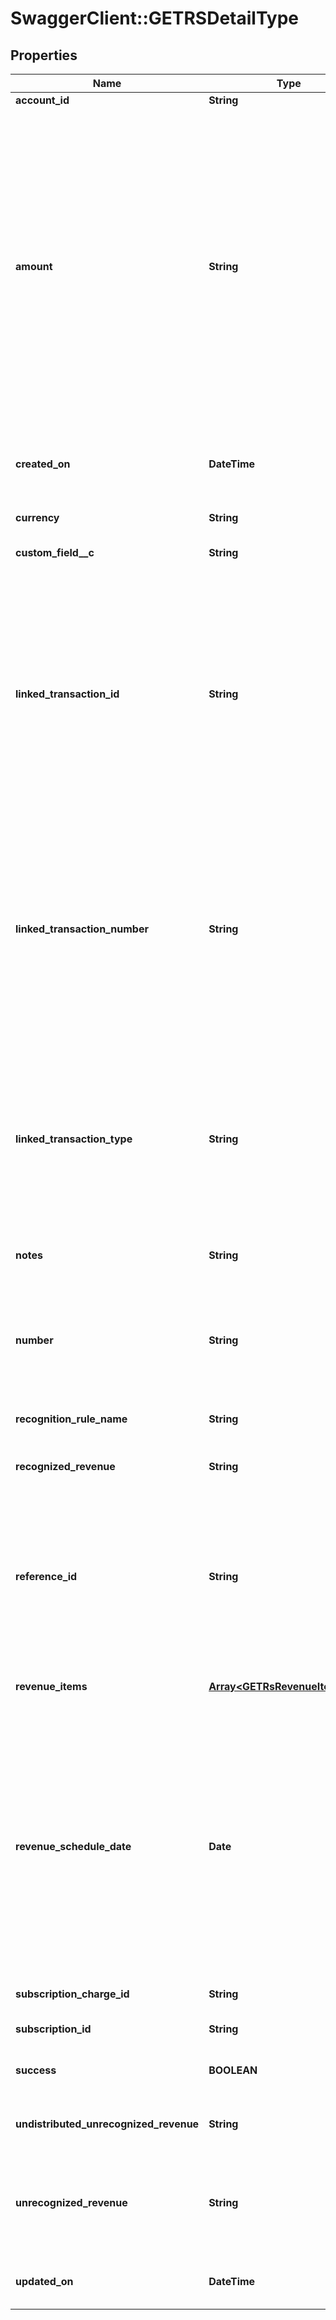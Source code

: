 # SwaggerClient::GETRSDetailType

## Properties
Name | Type | Description | Notes
------------ | ------------- | ------------- | -------------
**account_id** | **String** | An account ID.  | [optional] 
**amount** | **String** | The revenue schedule amount, which is the sum of all revenue items. This field cannot be null and must be formatted based on the currency, such as &#x60;JPY 30&#x60; or &#x60;USD 30.15&#x60;. Test out the currency to ensure you are using the proper formatting otherwise, the response will fail and this error message is returned: &#x60;Allocation amount with wrong decimal places.&#x60;  | [optional] 
**created_on** | **DateTime** | The date when the record was created in &#x60;YYYY-MM-DD HH:MM:SS&#x60; format.  | [optional] 
**currency** | **String** | The type of currency used.  | [optional] 
**custom_field__c** | **String** | Any custom fields defined for this object.  | [optional] 
**linked_transaction_id** | **String** | The linked transaction ID for billing transactions. This field is used for all rules except the custom unlimited or manual recognition rule models. If using the custom unlimited rule model, then the field value must be null. If the field is not null, then the referenceId field must be null.   | [optional] 
**linked_transaction_number** | **String** | The number for the linked invoice item or invoice item adjustment transaction. This field is used for all rules except the custom unlimited or manual recognition rule models.  If using the custom unlimited or manual recognition rule models, then the field value is null.   | [optional] 
**linked_transaction_type** | **String** | The type of linked transaction for billing transactions, which can be invoice item or invoice item adjustment. This field is used for all rules except the custom unlimited or manual recognition rule models.  | [optional] 
**notes** | **String** | Additional information about this record.  | [optional] 
**number** | **String** | Revenue schedule number. The revenue schedule number is always prefixed with \&quot;RS\&quot;, for example, \&quot;RS-00000001\&quot;.  | [optional] 
**recognition_rule_name** | **String** | The name of the recognition rule.  | [optional] 
**recognized_revenue** | **String** | The revenue that was distributed in a closed accounting period.  | [optional] 
**reference_id** | **String** | Reference ID is used only in the custom unlimited rule to create a revenue schedule. In this scenario, the revenue schedule is not linked to an invoice item or invoice item adjustment.  | [optional] 
**revenue_items** | [**Array&lt;GETRsRevenueItemType&gt;**](GETRsRevenueItemType.md) | Revenue items are listed in ascending order by the accounting period start date.  | [optional] 
**revenue_schedule_date** | **Date** | The effective date of the revenue schedule. For example, the revenue schedule date for bookings-based revenue recognition is typically set to the order date or contract date.  The date cannot be in a closed accounting period. The date must be in the &#x60;YYYY-MM-DD&#x60; format.  | [optional] 
**subscription_charge_id** | **String** | The original subscription charge ID.  | [optional] 
**subscription_id** | **String** | The original subscription ID.  | [optional] 
**success** | **BOOLEAN** | Returns &#x60;true&#x60; if the request was processed successfully.  | [optional] 
**undistributed_unrecognized_revenue** | **String** | Revenue in the open-ended accounting period.  | [optional] 
**unrecognized_revenue** | **String** | Revenue distributed in all open accounting periods, which includes the open-ended accounting period.  | [optional] 
**updated_on** | **DateTime** | The date when the revenue automation start date was set.  | [optional] 


